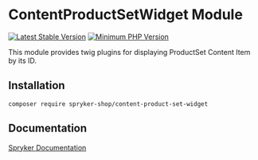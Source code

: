 # ContentProductSetWidget Module
[![Latest Stable Version](https://poser.pugx.org/spryker-shop/content-product-set-widget/v/stable.svg)](https://packagist.org/packages/spryker-shop/content-product-set-widget)
[![Minimum PHP Version](https://img.shields.io/badge/php-%3E%3D%208.3-8892BF.svg)](https://php.net/)

This module provides twig plugins for displaying ProductSet Content Item by its ID.

## Installation

```
composer require spryker-shop/content-product-set-widget
```

## Documentation

[Spryker Documentation](https://docs.spryker.com)
